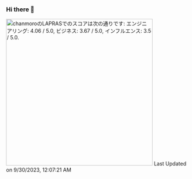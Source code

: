 ### Hi there 👋


<!--START_SECTION:lapras-card-->
<p ><a href="https://lapras.com/public/chanmoro" target="_blank" rel="noopener noreferrer"><img alt="chanmoroのLAPRASでのスコアは次の通りです: エンジニアリング: 4.06 / 5.0, ビジネス: 3.67 / 5.0, インフルエンス: 3.5 / 5.0." src="https://lapras-card-generator.vercel.app/api/svg?e=4.06&b=3.67&i=3.5&b1=%23020E27&b2=%230E5593&i1=%23030E21&i2=%231688BF&l=ja" width="400" ></a>  
Last Updated on 9/30/2023, 12:07:21 AM</p>
<!--END_SECTION:lapras-card-->
